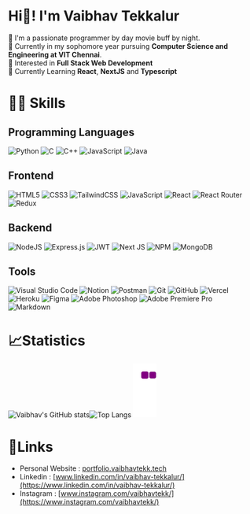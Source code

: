 # Hi👋! I'm **Vaibhav Tekkalur**

🚀 I'm a passionate programmer by day movie buff by night. <br />
🚀 Currently in my sophomore year pursuing **Computer Science and Engineering at VIT Chennai**. <br />
🚀 Interested in **Full Stack Web Development** <br />
🚀 Currently Learning **React**, **NextJS** and **Typescript** <br />

# 🤹‍♂️ Skills
## Programming Languages
![Python](https://img.shields.io/badge/python-3670A0?style=for-the-badge&logo=python&logoColor=ffdd54)    ![C](https://img.shields.io/badge/c-%2300599C.svg?style=for-the-badge&logo=c&logoColor=white)    ![C++](https://img.shields.io/badge/c++-%2300599C.svg?style=for-the-badge&logo=c%2B%2B&logoColor=white)    ![JavaScript](https://img.shields.io/badge/javascript-%23323330.svg?style=for-the-badge&logo=javascript&logoColor=%23F7DF1E)    ![Java](https://img.shields.io/badge/java-%23ED8B00.svg?style=for-the-badge&logo=java&logoColor=white)
## Frontend
![HTML5](https://img.shields.io/badge/html5-%23E34F26.svg?style=for-the-badge&logo=html5&logoColor=white)    ![CSS3](https://img.shields.io/badge/css3-%231572B6.svg?style=for-the-badge&logo=css3&logoColor=white)    ![TailwindCSS](https://img.shields.io/badge/tailwindcss-%2338B2AC.svg?style=for-the-badge&logo=tailwind-css&logoColor=white)    ![JavaScript](https://img.shields.io/badge/javascript-%23323330.svg?style=for-the-badge&logo=javascript&logoColor=%23F7DF1E)    ![React](https://img.shields.io/badge/react-%2320232a.svg?style=for-the-badge&logo=react&logoColor=%2361DAFB)    ![React Router](https://img.shields.io/badge/React_Router-CA4245?style=for-the-badge&logo=react-router&logoColor=white)    ![Redux](https://img.shields.io/badge/redux-%23593d88.svg?style=for-the-badge&logo=redux&logoColor=white)        
## Backend
![NodeJS](https://img.shields.io/badge/node.js-6DA55F?style=for-the-badge&logo=node.js&logoColor=white)    ![Express.js](https://img.shields.io/badge/express.js-%23404d59.svg?style=for-the-badge&logo=express&logoColor=%2361DAFB)   ![JWT](https://img.shields.io/badge/JWT-black?style=for-the-badge&logo=JSON%20web%20tokens)    ![Next JS](https://img.shields.io/badge/Next-black?style=for-the-badge&logo=next.js&logoColor=white)    ![NPM](https://img.shields.io/badge/NPM-%23000000.svg?style=for-the-badge&logo=npm&logoColor=white)    ![MongoDB](https://img.shields.io/badge/MongoDB-%234ea94b.svg?style=for-the-badge&logo=mongodb&logoColor=white)
## Tools
![Visual Studio Code](https://img.shields.io/badge/Visual%20Studio%20Code-0078d7.svg?style=for-the-badge&logo=visual-studio-code&logoColor=white)    ![Notion](https://img.shields.io/badge/Notion-%23000000.svg?style=for-the-badge&logo=notion&logoColor=white)    ![Postman](https://img.shields.io/badge/Postman-FF6C37?style=for-the-badge&logo=postman&logoColor=white)    ![Git](https://img.shields.io/badge/git-%23F05033.svg?style=for-the-badge&logo=git&logoColor=white)    ![GitHub](https://img.shields.io/badge/github-%23121011.svg?style=for-the-badge&logo=github&logoColor=white)    ![Vercel](https://img.shields.io/badge/vercel-%23000000.svg?style=for-the-badge&logo=vercel&logoColor=white)   ![Heroku](https://img.shields.io/badge/heroku-%23430098.svg?style=for-the-badge&logo=heroku&logoColor=white)   ![Figma](https://img.shields.io/badge/figma-%23F24E1E.svg?style=for-the-badge&logo=figma&logoColor=white)     ![Adobe Photoshop](https://img.shields.io/badge/adobe%20photoshop-%2331A8FF.svg?style=for-the-badge&logo=adobe%20photoshop&logoColor=white)    ![Adobe Premiere Pro](https://img.shields.io/badge/Adobe%20Premiere%20Pro-9999FF.svg?style=for-the-badge&logo=Adobe%20Premiere%20Pro&logoColor=white)    ![Markdown](https://img.shields.io/badge/markdown-%23000000.svg?style=for-the-badge&logo=markdown&logoColor=white)    
# 📈Statistics

![Vaibhav's GitHub stats](https://github-readme-stats.vercel.app/api?username=vaibhavTekk&show_icons=true&theme=dracula)![Top Langs](https://github-readme-stats.vercel.app/api/top-langs/?username=vaibhavTekk&layout=compact&theme=dracula)
![snake gif](https://github.com/vaibhavTekk/vaibhavTekk/blob/output/github-contribution-grid-snake.gif)

# 🔗Links
- Personal Website : [portfolio.vaibhavtekk.tech](https://portfolio.vaibhavtekk.tech)
- Linkedin : [www.linkedin.com/in/vaibhav-tekkalur/](https://www.linkedin.com/in/vaibhav-tekkalur/)
- Instagram : [www.instagram.com/vaibhavtekk/](https://www.instagram.com/vaibhavtekk/)


